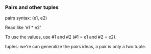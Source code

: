 ### Pairs and other tuples

pairs syntax: (e1, e2)

Read like 'e1 * e2'

To use the values, use #1 and #2 (#1 = e1 and #2 = e2).

tuples: we're can generalize the pairs ideas, a pair is only a two tuple.
